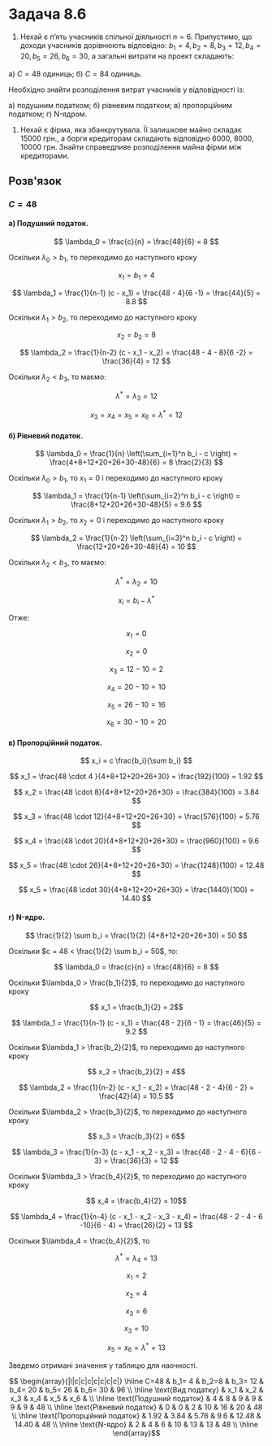 # Задача 8.6

1. Нехай є п’ять учасників спільної діяльності $n = 6$. Припустимо, що доходи учасників дорівнюють відповідно: $b_1 = 4 , b_2 = 8, b_3 = 12, b_4 = 20, b_5 = 26, b_6 = 30$, а загальні витрати на проект складають:

а) $C = 48$ одиниць;
б) $C = 84$ одиниць.

Необхідно знайти розподілення витрат учасників у відповідності із:

а) подушним податком;
б) рівневим податком;
в) пропорційним податком;
г) N-ядром.

1. Нехай є фірма, яка збанкрутувала. Її залишкове майно складає $15000$ грн., а борги кредиторам складають відповідно $6000$, $8000$, $10000$ грн. Знайти справедливе розподілення майна фірми між кредиторами.

## Розв'язок

### $C=48$


#### а) Подушний податок.

$$ \lambda_0 = \frac{c}{n} = \frac{48}{6} = 8 $$

Оскільки $\lambda_0 > b_1$, то переходимо до наступного кроку

$$ x_1 = b_1 = 4 $$

$$ \lambda_1 = \frac{1}{n-1} (c - x_1) = \frac{48 - 4}{6 -1} = \frac{44}{5} = 8.8 $$

Оскільки $\lambda_1 > b_2$, то переходимо до наступного кроку

$$ x_2 = b_2 = 8 $$

$$ \lambda_2 = \frac{1}{n-2} (c - x_1 - x_2) = \frac{48 - 4 - 8}{6 -2} = \frac{36}{4} = 12 $$

Оскільки $\lambda_2< b_3$, то  маємо:

$$ \lambda^* = \lambda_3 = 12 $$

$$ x_3 = x_4 = x_5 = x_6 = \lambda^* = 12 $$


#### б) Рівневий податок.

$$ \lambda_0 = \frac{1}{n} \left(\sum_{i=1}^n b_i - c \right) = \frac{4+8+12+20+26+30-48}{6} = 8 \frac{2}{3} $$

Оскільки $\lambda_0 > b_1$, то $x_1 = 0$ і переходимо до наступного кроку

$$ \lambda_1 = \frac{1}{n-1} \left(\sum_{i=2}^n b_i - c \right) = \frac{8+12+20+26+30-48}{5} = 9.6 $$

Оскільки $\lambda_1 > b_2$, то $x_2 = 0$ і переходимо до наступного кроку

$$ \lambda_2 = \frac{1}{n-2} \left(\sum_{i=3}^n b_i - c \right) = \frac{12+20+26+30-48}{4} = 10 $$

Оскільки $\lambda_2 < b_3$, то маємо:

$$ \lambda^* = \lambda_2 = 10 $$ 

$$ x_i = b_i - \lambda^* $$ 

Отже:

$$ x_1 = 0 $$ 

$$ x_2 = 0 $$ 

$$ x_3 = 12 - 10 = 2 $$ 

$$ x_4 = 20 - 10 = 10 $$ 

$$ x_5 = 26 - 10 = 16 $$ 

$$ x_6 = 30 - 10 = 20 $$ 

#### в) Пропорційний податок.

$$ x_i = c \frac{b_i}{\sum b_i} $$ 

$$ x_1 = \frac{48 \cdot 4 }{4+8+12+20+26+30} = \frac{192}{100} = 1.92 $$ 

$$ x_2 = \frac{48 \cdot 8}{4+8+12+20+26+30} = \frac{384}{100}  = 3.84 $$ 

$$ x_3 = \frac{48 \cdot 12}{4+8+12+20+26+30} = \frac{576}{100}  = 5.76 $$ 

$$ x_4 = \frac{48 \cdot 20}{4+8+12+20+26+30} = \frac{960}{100} = 9.6 $$ 

$$ x_5 = \frac{48 \cdot 26}{4+8+12+20+26+30} = \frac{1248}{100} = 12.48 $$ 

$$ x_5 = \frac{48 \cdot 30}{4+8+12+20+26+30} = \frac{1440}{100} = 14.40 $$ 

#### г) N-ядро.

$$ \frac{1}{2} \sum b_i = \frac{1}{2} (4+8+12+20+26+30) = 50 $$ 

Оскільки $c = 48 < \frac{1}{2} \sum b_i = 50$, то:

$$ \lambda_0 = \frac{c}{n} = \frac{48}{6} = 8 $$

Оскільки $\lambda_0 > \frac{b_1}{2}$, то переходимо до наступного кроку

$$ x_1 = \frac{b_1}{2} = 2$$

$$ \lambda_1 = \frac{1}{n-1} (c - x_1) = \frac{48 - 2}{6 - 1} = \frac{46}{5} = 9.2 $$

Оскільки $\lambda_1 > \frac{b_2}{2}$, то переходимо до наступного кроку

$$ x_2 = \frac{b_2}{2} = 4$$

$$ \lambda_2 = \frac{1}{n-2} (c - x_1 - x_2) = \frac{48 - 2 - 4}{6 - 2} = \frac{42}{4} = 10.5 $$

Оскільки $\lambda_2 > \frac{b_3}{2}$, то переходимо до наступного кроку

$$ x_3 = \frac{b_3}{2} = 6$$

$$ \lambda_3 = \frac{1}{n-3} (c - x_1 - x_2 - x_3) = \frac{48 - 2 - 4 - 6}{6 - 3} = \frac{36}{3} = 12 $$

Оскільки $\lambda_3 > \frac{b_4}{2}$, то переходимо до наступного кроку

$$ x_4 = \frac{b_4}{2} = 10$$

$$ \lambda_4 = \frac{1}{n-4} (c - x_1 - x_2 - x_3 - x_4) = \frac{48 - 2 - 4 - 6 -10}{6 - 4} = \frac{26}{2} = 13 $$

Оскільки $\lambda_4 = \frac{b_4}{2}$, то

$$ \lambda^* = \lambda_4 = 13 $$

$$ x_1 = 2 $$

$$ x_2 = 4 $$

$$ x_3 = 6 $$

$$ x_3 = 10 $$

$$ x_5 = x_6 = \lambda^* = 13 $$

Зведемо отримані значення у таблицю для наочності.

$$ \begin{array}{|l|c|c|c|c|c|c|c|} \hline
    C=48                        & b_1= 4 & b_2=8 & b_3= 12 & b_4= 20 & b_5= 26 & b_6= 30 & 96 \\ \hline
    \text{Вид податку}          & x_1    & x_2    & x_3     & x_4     & x_5     & x_6     &    \\ \hline
    \text{Подушний податок}     & 4      & 8      & 9       & 9       & 9       & 9       & 48 \\ \hline
    \text{Рівневий податок}     & 0      & 0      & 2       & 10      & 16      & 20      & 48 \\ \hline
    \text{Пропорційний податок} & 1.92   & 3.84   & 5.76    & 9.6     & 12.48   & 14.40   & 48 \\ \hline
    \text{N-ядро}               & 2      & 4      & 6       & 10      & 13      & 13      & 48 \\ \hline
\end{array}$$